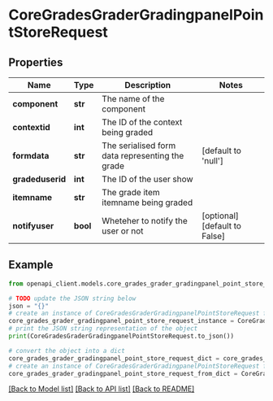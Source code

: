 # CoreGradesGraderGradingpanelPointStoreRequest


## Properties

Name | Type | Description | Notes
------------ | ------------- | ------------- | -------------
**component** | **str** | The name of the component | 
**contextid** | **int** | The ID of the context being graded | 
**formdata** | **str** | The serialised form data representing the grade | [default to 'null']
**gradeduserid** | **int** | The ID of the user show | 
**itemname** | **str** | The grade item itemname being graded | 
**notifyuser** | **bool** | Wheteher to notify the user or not | [optional] [default to False]

## Example

```python
from openapi_client.models.core_grades_grader_gradingpanel_point_store_request import CoreGradesGraderGradingpanelPointStoreRequest

# TODO update the JSON string below
json = "{}"
# create an instance of CoreGradesGraderGradingpanelPointStoreRequest from a JSON string
core_grades_grader_gradingpanel_point_store_request_instance = CoreGradesGraderGradingpanelPointStoreRequest.from_json(json)
# print the JSON string representation of the object
print(CoreGradesGraderGradingpanelPointStoreRequest.to_json())

# convert the object into a dict
core_grades_grader_gradingpanel_point_store_request_dict = core_grades_grader_gradingpanel_point_store_request_instance.to_dict()
# create an instance of CoreGradesGraderGradingpanelPointStoreRequest from a dict
core_grades_grader_gradingpanel_point_store_request_from_dict = CoreGradesGraderGradingpanelPointStoreRequest.from_dict(core_grades_grader_gradingpanel_point_store_request_dict)
```
[[Back to Model list]](../README.md#documentation-for-models) [[Back to API list]](../README.md#documentation-for-api-endpoints) [[Back to README]](../README.md)


